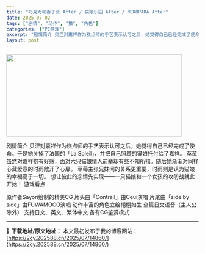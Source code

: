 ```yaml
---
title: "巧克力和香子兰 After / 猫娘乐园 After / NEKOPARA After"
date: 2025-07-02
tags: ["剧情", "动作", "猫", "角色"]
categories: ["PC游戏"]
excerpt: "剧情简介 贝涅对嘉祥作为糕点师的手艺表示认可之后，她觉得自己已经完成了使命。于是她关掉了法国的「La Soleil」，并把自己照顾的猫娘托付给了嘉祥。 草莓虽然对嘉祥抱有好感，面对六只猫娘情人前辈却有些不知所措。随后她渐渐对同样心藏爱意的时雨敞开了心扉。 草莓主张兄妹间的关系更重要，时雨则是认为猫娘&hellip;"
layout: post
---
```


<img class="aligncenter size-full wp-image-14837" src="https://2cy.202588.cn/wp-content/uploads/2025/07/2025070207432568.webp" alt="" width="460" height="215" />

剧情简介
贝涅对嘉祥作为糕点师的手艺表示认可之后，她觉得自己已经完成了使命。于是她关掉了法国的「La Soleil」，并把自己照顾的猫娘托付给了嘉祥。
草莓虽然对嘉祥抱有好感，面对六只猫娘情人前辈却有些不知所措。随后她渐渐对同样心藏爱意的时雨敞开了心扉。
草莓主张兄妹间的关系更重要，时雨则是认为猫娘的幸福高于一切。
想让彼此的恋情先实现——一只猫娘和一个女孩的攻防战就此开始！
游戏看点

原作者Sayori绘制的精美CG
片头曲「Contrail」由Ceui演唱
片尾曲「side by side」由FUWAMOCO演唱
动作丰富的角色立绘栩栩如生
全篇日文语音（主人公除外）
支持日文、英文、繁体中文
备有CG鉴赏模式

---
📖 **下载地址/原文地址：** 本文最初发布于我的博客网站：[https://2cy.202588.cn/2025/07/14860/](https://2cy.202588.cn/2025/07/14860/)
